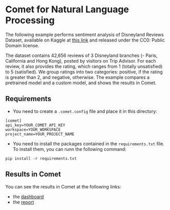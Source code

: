 # Comet for Natural Language Processing

The following example performs sentiment analysis of Disneyland Reviews Dataset, available on Kaggle at [this link](https://www.kaggle.com/datasets/arushchillar/disneyland-reviews)  and released under the  CC0: Public Domain license. 

The dataset contains  42,656 reviews of 3 Disneyland branches (- Paris, California and Hong Kong), posted by visitors on Trip Advisor. For each review, it also provides the rating, which ranges from 1 (totally unsatisfied) to 5 (satisfied). We group ratings into two categories: positive, if the rating is greater than 2, and negative, otherwise. The example compares a pretrained model and a custom model, and shows the results in Comet.

## Requirements
* You need to create a `.comet.config` file and place it in this directory:
```
[comet]
api_key=YOUR_COMET_API_KEY
workspace=YOUR_WORKSPACE
project_name=YOUR_PROJECT_NAME
```
* You need to install the packages contained in the `requirements.txt` file. To install them, you can runn the following command:

```
pip install -r requirements.txt
```

## Results in Comet
You can see the results in Comet at the following links:
* the [dashboard](https://www.comet.ml/packt/spark-nlp/)
* the [report](https://www.comet.ml/packt/spark-nlp/reports/analysis-of-twitter-sentiment-using-two-models)